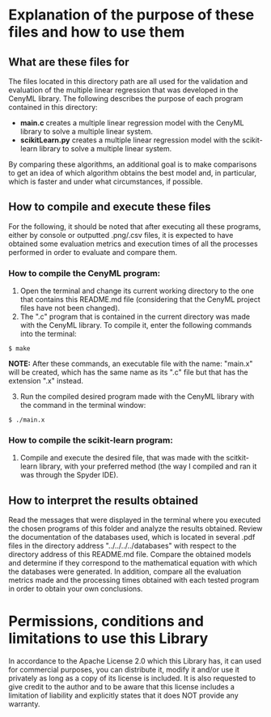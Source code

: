 
# Explanation of the purpose of these files and how to use them
  
## What are these files for
The files located in this directory path are all used for the validation and evaluation of the multiple linear regression that was developed in the CenyML library. The following describes the purpose of each program contained in this directory:

- **main.c** creates a multiple linear regression model with the CenyML library to solve a multiple linear system.
- **scikitLearn.py** creates a multiple linear regression model with the scikit-learn library to solve a multiple linear system.

By comparing these algorithms, an additional goal is to make comparisons to get an idea of which algorithm obtains the best model and, in particular, which is faster and under what circumstances, if possible.

## How to compile and execute these files
For the following, it should be noted that after executing all these programs, either by console or outputted .png/.csv files, it is expected to have obtained some evaluation metrics and execution times of all the processes performed in order to evaluate and compare them.

### How to compile the CenyML program:
1. Open the terminal and change its current working directory to the one that contains this README.md file (considering that the CenyML project files have not been changed).
2. The ".c" program that is contained in the current directory was made with the CenyML library. To compile it, enter the following commands into the terminal:

```console
$ make
```

**NOTE:** After these commands, an executable file with the name: "main.x" will be created, which has the same name as its ".c" file but that has the extension ".x" instead.

3. Run the compiled desired program made with the CenyML library with the command in the terminal window:

```console
$ ./main.x
```

### How to compile the scikit-learn program:
1. Compile and execute the desired file, that was made with the scitkit-learn library, with your preferred method (the way I compiled and ran it was through the Spyder IDE).

## How to interpret the results obtained
Read the messages that were displayed in the terminal where you executed the chosen programs of this folder and analyze the results obtained. Review the documentation of the databases used, which is located in several .pdf files in the directory address "../../../../databases" with respect to the directory address of this README.md file. Compare the obtained models and determine if they correspond to the mathematical equation with which the databases were generated. In addition, compare all the evaluation metrics made and the processing times obtained with each tested program in order to obtain your own conclusions.

# Permissions, conditions and limitations to use this Library  
In accordance to the Apache License 2.0 which this Library has, it can used for commercial purposes, you can distribute it, modify it and/or use it privately as long as a copy of its license is included. It is also requested to give credit to the author and to be aware that this license includes a limitation of liability and explicitly states that it does NOT provide any warranty.
